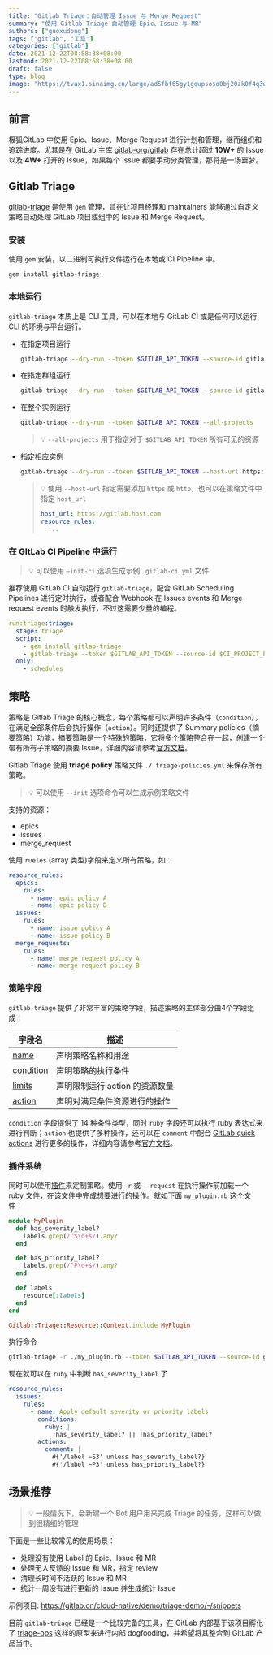 ```yaml
---
title: "Gitlab Triage：自动管理 Issue 与 Merge Request"
summary: "使用 Gitlab Triage 自动管理 Epic、Issue 与 MR"
authors: ["guoxudong"]
tags: ["gitlab", "工具"]
categories: ["gitlab"]
date: 2021-12-22T08:58:38+08:00
lastmod: 2021-12-22T08:58:38+08:00
draft: false
type: blog
image: "https://tvax1.sinaimg.cn/large/ad5fbf65gy1gqupsoso0bj20zk0f4q3w.jpg"
---
```

## 前言

极狐GitLab 中使用 Epic、Issue、Merge Request 进行计划和管理，继而组织和追踪进度。尤其是在 GitLab 主库 [gitlab-org/gitlab](https://gitlab.com/gitlab-org/gitlab) 存在总计超过 **10W+** 的 Issue 以及 **4W+** 打开的 Issue，如果每个 Issue 都要手动分类管理，那将是一场噩梦。

## Gitlab Triage

[gitlab-triage](https://gitlab.com/gitlab-org/ruby/gems/gitlab-triage) 是使用 `gem` 管理，旨在让项目经理和 maintainers 能够通过自定义策略自动处理 GitLab 项目或组中的 Issue 和 Merge Request。

### 安装

使用 `gem` 安装，以二进制可执行文件运行在本地或 CI Pipeline 中。

```bash
gem install gitlab-triage
```

### 本地运行

`gitlab-triage` 本质上是 CLI 工具，可以在本地与 GitLab CI 或是任何可以运行 CLI 的环境与平台运行。

- 在指定项目运行

    ```bash
    gitlab-triage --dry-run --token $GITLAB_API_TOKEN --source-id gitlab-org/triage
    ```

- 在指定群组运行

    ```bash
    gitlab-triage --dry-run --token $GITLAB_API_TOKEN --source-id gitlab-org --source groups
    ```

- 在整个实例运行

    ```bash
    gitlab-triage --dry-run --token $GITLAB_API_TOKEN --all-projects
    ```

    > 💡 `--all-projects` 用于指定对于 `$GITLAB_API_TOKEN` 所有可见的资源

- 指定相应实例

    ```bash
    gitlab-triage --dry-run --token $GITLAB_API_TOKEN --host-url https://gitlab.cn --all-projects
    ```

    > 💡 使用 `--host-url` 指定需要添加 `https` 或 `http`，也可以在策略文件中指定 `host_url`
    >```yaml
    >host_url: https://gitlab.host.com
    >resource_rules:
    >	...
    >```

### 在 GItLab CI Pipeline 中运行

> 💡 可以使用 `—init-ci` 选项生成示例 `.gitlab-ci.yml` 文件

推荐使用 GitLab CI 自动运行 `gitlab-triage`，配合 GitLab Scheduling Pipelines 进行定时执行，或者配合 Webhook 在 Issues events 和 Merge request events 时触发执行，不过这需要少量的编程。

```yaml
run:triage:triage:
  stage: triage
  script:
    - gem install gitlab-triage
    - gitlab-triage --token $GITLAB_API_TOKEN --source-id $CI_PROJECT_PATH
  only:
    - schedules
```

## 策略

策略是 Gitlab Triage 的核心概念，每个策略都可以声明许多条件（`condition`），在满足全部条件后会执行操作（`action`）。同时还提供了 Summary policies（摘要策略）功能，摘要策略是一个特殊的策略，它将多个策略整合在一起，创建一个带有所有子策略的摘要 Issue，详细内容请参考[官方文档](https://gitlab.com/gitlab-org/ruby/gems/gitlab-triage#summary-policies)。

Gitlab Triage 使用 **triage policy** 策略文件 `./.triage-policies.yml` 来保存所有策略。

> 💡 可以使用 `--init` 选项命令可以生成示例策略文件

支持的资源：

- epics
- issues
- merge_request

使用 `rueles` (array 类型)字段来定义所有策略，如：

```yaml
resource_rules:
  epics:
    rules:
      - name: epic policy A
      - name: epic policy B
  issues:
    rules:
      - name: issue policy A
      - name: issue policy B  
  merge_requests:
    rules:
      - name: merge request policy A
      - name: merge request policy B
```

### 策略字段

`gitlab-triage` 提供了非常丰富的策略字段，描述策略的主体部分由4个字段组成：

| 字段名 | 描述 |
| --- | --- |
| [name](https://gitlab.com/gitlab-org/ruby/gems/gitlab-triage#name-field) | 声明策略名称和用途 |
| [condition](https://gitlab.com/gitlab-org/ruby/gems/gitlab-triage#conditions-field) | 声明策略的执行条件 |
| [limits](https://gitlab.com/gitlab-org/ruby/gems/gitlab-triage#limits-field) | 声明限制运行 action 的资源数量 |
| [action](https://gitlab.com/gitlab-org/ruby/gems/gitlab-triage#actions-field) | 声明对满足条件资源进行的操作 |

`condition` 字段提供了 14 种条件类型，同时 `ruby` 字段还可以执行 ruby 表达式来进行判断；`action` 也提供了多种操作，还可以在 `comment` 中配合 [GitLab quick actions](https://docs.gitlab.com/ee/user/project/quick_actions.html) 进行更多的操作，详细内容请参考[官方文档](https://gitlab.com/gitlab-org/ruby/gems/gitlab-triage#fields)。

### 插件系统

同时可以使用[插件](https://gitlab.com/gitlab-org/gitlab-triage#can-i-customize)来定制策略。使用 `-r` 或 `--request` 在执行操作前加载一个 ruby 文件，在该文件中完成想要进行的操作。就如下面 `my_plugin.rb` 这个文件：

```ruby
module MyPlugin
  def has_severity_label?
    labels.grep(/^S\d+$/).any?
  end

  def has_priority_label?
    labels.grep(/^P\d+$/).any?
  end

  def labels
    resource[:labels]
  end
end

Gitlab::Triage::Resource::Context.include MyPlugin
```

执行命令

```bash
gitlab-triage -r ./my_plugin.rb --token $GITLAB_API_TOKEN --source-id gitlab-org/triage
```

现在就可以在 `ruby` 中判断 `has_severity_label` 了

```yaml
resource_rules:
  issues:
    rules:
      - name: Apply default severity or priority labels
        conditions:
          ruby: |
            !has_severity_label? || !has_priority_label?
        actions:
          comment: |
            #{'/label ~S3' unless has_severity_label?}
            #{'/label ~P3' unless has_priority_label?}
```

## 场景推荐

> 💡 一般情况下，会新建一个 Bot 用户用来完成 Triage 的任务，这样可以做到很精细的管理

下面是一些比较常见的使用场景：

- 处理没有使用 Label 的 Epic、Issue 和 MR
- 处理无人反馈的 Issue 和 MR，指定 review
- 清理长时间不活跃的 Issue 和 MR
- 统计一周没有进行更新的 Issue 并生成统计 Issue

示例项目: <https://gitlab.cn/cloud-native/demo/triage-demo/-/snippets>

目前 `gitlab-triage` 已经是一个比较完备的工具，在 GitLab 内部基于该项目孵化了 [triage-ops](https://gitlab.com/gitlab-org/quality/triage-ops) 这样的原型来进行内部 dogfooding，并希望将其整合到 GitLab 产品当中。
